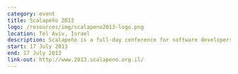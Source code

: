 ```yaml
---
category: event
title: Scalapeño 2013
logo: /resources/img/scalapeno2013-logo.png
location: Tel Aviv, Israel
description: Scalapeño is a full-day conference for software developers focused on the Scala programming language.
start: 17 July 2013
end: 17 July 2013
link-out: http://www.2013.scalapeno.org.il/
---
```


